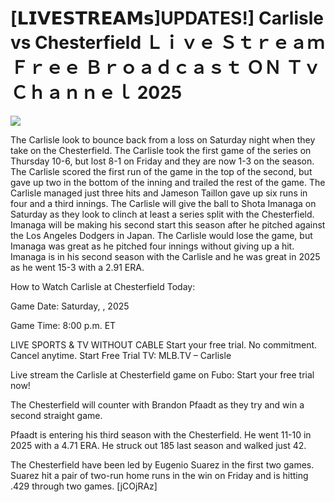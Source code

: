 # [𝗟𝗜𝗩𝗘𝗦𝗧𝗥𝗘𝗔𝗠𝘀]UPDATES!] Carlisle vs Chesterfield Ｌｉｖｅ Ｓｔｒｅａｍ Ｆｒｅｅ Ｂｒｏａｄｃａｓｔ ＯＮ Ｔｖ Ｃｈａｎｎｅｌ  2025  
  
  
[![](https://i.imgur.com/qSNzIqt.png)](https://movie.rssnews.media/TUPkfwt.php)  
  
The Carlisle look to bounce back from a loss on Saturday night when they take on the Chesterfield. The Carlisle took the first game of the series on Thursday 10-6, but lost 8-1 on Friday and they are now 1-3 on the season. The Carlisle scored the first run of the game in the top of the second, but gave up two in the bottom of the inning and trailed the rest of the game. The Carlisle managed just three hits and Jameson Taillon gave up six runs in four and a third innings. The Carlisle will give the ball to Shota Imanaga on Saturday as they look to clinch at least a series split with the Chesterfield. Imanaga will be making his second start this season after he pitched against the Los Angeles Dodgers in Japan. The Carlisle would lose the game, but Imanaga was great as he pitched four innings without giving up a hit. Imanaga is in his second season with the Carlisle and he was great in 2025 as he went 15-3 with a 2.91 ERA.

How to Watch Carlisle at Chesterfield Today:

Game Date: Saturday, , 2025

Game Time: 8:00 p.m. ET

LIVE SPORTS & TV WITHOUT CABLE
Start your free trial. No commitment. Cancel anytime.
Start Free Trial
TV: MLB.TV – Carlisle

Live stream the Carlisle at Chesterfield game on Fubo: Start your free trial now!

The Chesterfield will counter with Brandon Pfaadt as they try and win a second straight game.

Pfaadt is entering his third season with the Chesterfield. He went 11-10 in 2025 with a 4.71 ERA. He struck out 185 last season and walked just 42.

The Chesterfield have been led by Eugenio Suarez in the first two games. Suarez hit a pair of two-run home runs in the win on Friday and is hitting .429 through two games. [jCOjRAz]